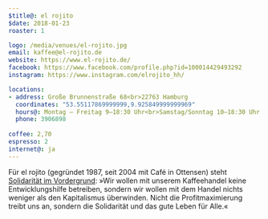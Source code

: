 ```yaml
---
$title@: el rojito
$date: 2018-01-23
roaster: 1

logo: /media/venues/el-rojito.jpg
email: kaffee@el-rojito.de
website: https://www.el-rojito.de/
facebook: https://www.facebook.com/profile.php?id=100014429493292
instagram: https://www.instagram.com/elrojito_hh/

locations:
- address: Große Brunnenstraße 68<br>22763 Hamburg
  coordinates: "53.55117869999999,9.925849999999969"
  hours@: Montag – Freitag 9–18:30 Uhr<br>Samstag/Sonntag 10–18:30 Uhr
  phone: 3906898
  
coffee: 2,70
espresso: 2
internet@: ja
---
```


Für el rojito (gegründet 1987, seit 2004 mit Café in Ottensen) steht [Solidarität im Vordergrund](https://www.el-rojito.de/content/solidarische-%C3%B6konomie): »Wir wollen mit unserem Kaffeehandel keine Entwicklungshilfe betreiben, sondern wir wollen mit dem Handel nichts weniger als den Kapitalismus überwinden. Nicht die Profitmaximierung treibt uns an, sondern die Solidarität und das gute Leben für Alle.«